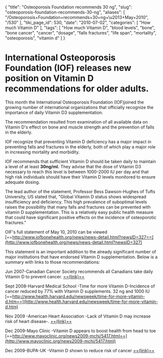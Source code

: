{
    "title": "Osteoporosis Foundation recommends 30 ng",
    "slug": "osteoporosis-foundation-recommends-30-ng",
    "aliases": [
        "/Osteoporosis+Foundation+recommends+30+ng+\u2013+May+2010",
        "/530"
    ],
    "tiki_page_id": 530,
    "date": "2010-07-02",
    "categories": [
        "How much Vitamin D"
    ],
    "tags": [
        "How much Vitamin D",
        "blood levels",
        "bone",
        "bone cancer",
        "cancer",
        "dosage",
        "falls fractures",
        "life span",
        "mortality",
        "osteoporosis",
        "vitamin d"
    ]
}


# International Osteoporosis Foundation (IOF) releases new position on Vitamin D recommendations for older adults.

This month the International Osteoporosis Foundation (IOF)joined the growing number of international organizations that officially recognize the importance of daily Vitamin D3 supplementation.

The recommendation resulted from examination of all available data on Vitamin D's effect on bone and muscle strength and the prevention of falls in the elderly.

IOF recognize that preventing Vitamin D deficiency has a major impact in preventing falls and fractures in the elderly, both of which play a major role in increasing mortality and morbidity.

IOF recommends that sufficient Vitamin D should be taken daily to maintain a level of at least  **30ng/ml.** They advise that the dose of Vitamin D3 necessary to reach this level is between 1000-2000 IU per day and that high risk individuals should have their Vitamin D levels monitored to ensure adequate dosing.

The lead author of the statement, Professor Bess Dawson-Hughes of Tufts University, US stated that, "Global Vitamin D status shows widespread insufficiency and deficiency. This high prevalence of suboptimal levels raises the possibility that many falls and fractures can be prevented with vitamin D supplementation. This is a relatively easy public health measure that could have significant positive effects on the incidence of osteoporotic fractures."

OIF's full statement of May 10, 2010 can be viewed [==http://www.iofbonehealth.org/news/news-detail.html?newsID=327==](http://www.iofbonehealth.org/news/news-detail.html?newsID=327)

This statement is an important addition to the already significant number of major institutions that have endorsed Vitamin D supplementation. Below is a summary with links to those recommendations:

Jun 2007-Canadian Cancer Society recommends all Canadians take daily Vitamin D to prevent cancer. [==(link)==](http://r20.rs6.net/tn.jsp?et=1103451922619&amp;s=1300&amp;e=001ci78DPlegYwhr7hqZ5Oq9K8Nm2wqh6ZwFRGHy41VnR1CWPim8yhf4NeYSHxsyqrCmcwGGL8Gqse1V77Sfjmiay5bTdOsn58ye3we3VmhXgVuReejG9ekQnM1rOAeXhB9CUca4CAvtEF94Qqvge4kcDopXeABZvvSLfeWhG3ss1xhdnaUP17ZW3wXRplh_m_dld7Sy47dmCE8L_0pofRHjFe5FT3Tyi5VLGnaMs4MsBtW1UuPhU8IlbXZN96rBQspxvLxks00GfVYxOl4ytCPW-yCnQ0I1irtwaBv-4S-h5WMMChNpN17j0gepm9e9el8JLI4chDJO1RWlSrqBavDiA==)

Sept 2008-Harvard Medical School -Time for more Vitamin D-Incidence of cancer reduced by 77% with Vitamin D supplements. 32 ng and 1000 IU  [==http://www.health.harvard.edu/newsweek/time-for-more-vitamin-d.htm==](http://www.health.harvard.edu/newsweek/time-for-more-vitamin-d.htm)

Nov 2009 -American Heart Association -Lack of Vitamin D may increase risk of heart disease-. [==(link)==](http://r20.rs6.net/tn.jsp?et=1103451922619&amp;s=1300&amp;e=001ci78DPlegYwj1Fp8MkKeCyHKZDqfbNmOaYrGgwBvQFtmGtzybSdVxFsEn2eTD2gEnTzmzVoRTfyuz344KSYAODF-bxvRjkbRIPFbKhkSPFH4TosAwDXtLV8aG6QiQgLbQNwMMDgxpQbDDyBCH8ggZqrUyp6nnpcKaM-R__wfFSI=)

Dec 2009-Mayo Clinic -Vitamin D appears to boost health from head to toe [==http://www.mayoclinic.org/news2009-mchi/5417.html==](http://www.mayoclinic.org/news2009-mchi/5417.html)

Dec 2009-BUPA-UK -Vitamin D shown to reduce risk of cancer [==(link)==](http://r20.rs6.net/tn.jsp?et=1103451922619&amp;s=1300&amp;e=001ci78DPlegYwQtuEDuFuwt7hjaUfS-gccaqIYsHdWQeanYx-uktR5JN7dSM0BajyQsHqwVE5jL0JLeWbzFxE7LpR9rFMcgNOD3afklWZGmRSXYyaKeixl_mv0SSLE6hta4jK96lF2YSM_xfqUGWcWR6AXE6t5xu3Fl5q_ITZP9plEnTLnTdUkob1PGKY9Seef)